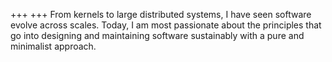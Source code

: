 +++
+++
From kernels to large distributed systems, I have seen software evolve across
scales. Today, I am most passionate about the principles that go into designing
and maintaining software sustainably with a pure and minimalist approach.
